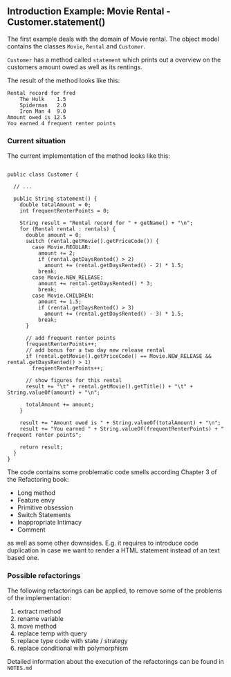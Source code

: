 ## Introduction Example: Movie Rental - Customer.statement()

The first example deals with the domain of Movie rental. The object model contains the classes `Movie`, `Rental` and `Customer`.

`Customer` has a method called `statement` which prints out a overview on the customers amount owed as well as its rentings.

The result of the method looks like this:

```
Rental record for fred
	The Hulk	1.5
	Spiderman	2.0
	Iron Man 4	9.0
Amount owed is 12.5
You earned 4 frequent renter points
```

### Current situation

The current implementation of the method looks like this:

```

public class Customer {

  // ...
  
  public String statement() {
    double totalAmount = 0;
    int frequentRenterPoints = 0;

    String result = "Rental record for " + getName() + "\n";
    for (Rental rental : rentals) {
      double amount = 0;
      switch (rental.getMovie().getPriceCode()) {
        case Movie.REGULAR:
          amount += 2;
          if (rental.getDaysRented() > 2)
            amount += (rental.getDaysRented() - 2) * 1.5;
          break;
        case Movie.NEW_RELEASE:
          amount += rental.getDaysRented() * 3;
          break;
        case Movie.CHILDREN:
          amount += 1.5;
          if (rental.getDaysRented() > 3)
            amount += (rental.getDaysRented() - 3) * 1.5;
          break;
      }

      // add frequent renter points
      frequentRenterPoints++;
      // add bonus for a two day new release rental
      if (rental.getMovie().getPriceCode() == Movie.NEW_RELEASE && rental.getDaysRented() > 1)
        frequentRenterPoints++;

      // show figures for this rental
      result += "\t" + rental.getMovie().getTitle() + "\t" + String.valueOf(amount) + "\n";

      totalAmount += amount;
    }

    result += "Amount owed is " + String.valueOf(totalAmount) + "\n";
    result += "You earned " + String.valueOf(frequentRenterPoints) + " frequent renter points";

    return result;
  }
}
```

The code contains some problematic code smells according Chapter 3 of the Refactoring book:

* Long method
* Feature envy
* Primitive obsession
* Switch Statements
* Inappropriate Intimacy
* Comment

as well as some other downsides. E.g. it requires to introduce code duplication in case we want to render a HTML statement instead of an text based one.  

### Possible refactorings

The following refactorings can be applied, to remove some of the problems of the implementation:

1. extract method
2. rename variable
3. move method
4. replace temp with query
5. replace type code with state / strategy
6. replace conditional with polymorphism

Detailed information about the execution of the refactorings can be found in `NOTES.md`